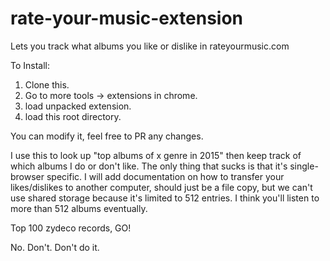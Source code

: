 # rate-your-music-extension
Lets you track what albums you like or dislike in rateyourmusic.com

To Install:

1. Clone this.
2. Go to more tools -> extensions in chrome.
3. load unpacked extension.
4. load this root directory.

You can modify it, feel free to PR any changes.

I use this to look up "top albums of x genre in 2015" then keep track of which albums I do or don't like.  The only thing that sucks is that it's single-browser specific.   I will add documentation on how to transfer your likes/dislikes to another computer, should just be a file copy, but we can't use shared storage because it's limited to 512 entries.   I think you'll listen to more than 512 albums eventually.

Top 100 zydeco records,  GO!  

No.  Don't.  Don't do it.

